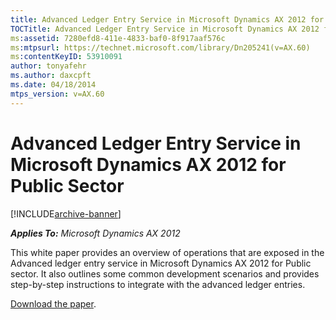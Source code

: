 ```yaml
---
title: Advanced Ledger Entry Service in Microsoft Dynamics AX 2012 for Public Sector
TOCTitle: Advanced Ledger Entry Service in Microsoft Dynamics AX 2012 for Public Sector
ms:assetid: 7280efd8-411e-4833-baf0-8f917aaf576c
ms:mtpsurl: https://technet.microsoft.com/library/Dn205241(v=AX.60)
ms:contentKeyID: 53910091
author: tonyafehr
ms.author: daxcpft
ms.date: 04/18/2014
mtps_version: v=AX.60
---
```


# Advanced Ledger Entry Service in Microsoft Dynamics AX 2012 for Public Sector 


[!INCLUDE[archive-banner](includes/archive-banner.md)]


_**Applies To:** Microsoft Dynamics AX 2012_

This white paper provides an overview of operations that are exposed in the Advanced ledger entry service in Microsoft Dynamics AX 2012 for Public sector. It also outlines some common development scenarios and provides step-by-step instructions to integrate with the advanced ledger entries.

[Download the paper](https://go.microsoft.com/fwlink/?linkid=290981).

  


